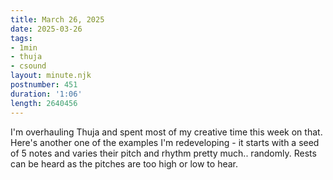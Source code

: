 ```yaml
---
title: March 26, 2025
date: 2025-03-26
tags:
- 1min
- thuja
- csound
layout: minute.njk
postnumber: 451
duration: '1:06'
length: 2640456
---
```

I'm overhauling Thuja and spent most of my creative time this week on that. Here's another one of the examples I'm redeveloping - it starts with a seed of 5 notes and varies their pitch and rhythm pretty much.. randomly. Rests can be heard as the pitches are too high or low to hear. 